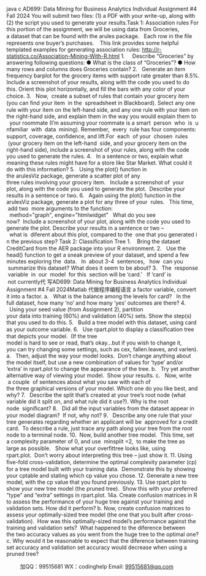 java c
AD699: Data Mining for Business Analytics 
Individual Assignment #4 
Fall 2024
You will submit two ﬁles:
(1) a PDF with your write-up, along with
(2) the script you used to generate your results.Task 1: Association rules For this portion of the assignment, we will be using data from Groceries, a dataset that can be found with the arules package.   Each row in the ﬁle represents one buyer’s purchases.    This link provides some helpful templated examples for generating association rules:
http://r-statistics.co/Association-Mining-With-R.html 
1.     Describe “Groceries” by answering following questions:
● What is the class of “Groceries”? 
● How many rows and columns does Groceries contain?
2.   Generate an item frequency barplot for the grocery items with support rate greater
than 8.5%. Include a screenshot of your results, along with the code you used to do this. Orient this plot horizontally, and ﬁll the bars with any color of your choice.
3.   Now,  create a subset of rules that contain your grocery item (you can ﬁnd your item  in the  spreadsheet in Blackboard). Select any one rule with your item on the left-hand side, and any one rule with your item on the right-hand side, and explain them in the way you would explain them to   your roommate (I’m assuming your roommate is a smart  person  who  is  unfamiliar  with  data  mining). Remember,  every  rule has four components: support, coverage, conﬁdence, and lift.For  each  of your  chosen  rules  (your grocery item on the left-hand  side, and your grocery item on the right-hand side), include a screenshot of your rules, along with the code you used to generate the rules.
4.   In a sentence or two, explain what meaning these rules might have for a store like Star Market. What could it do with this information?
5.   Using the plot() function in the arulesViz package, generate a scatter plot of any three rules involving your grocery item.   Include a screenshot of  your plot, along with the code you used to generate the plot.  Describe your results in a sentence or two.
6.   Again using the plot() function in the arulesViz package, generate a plot for any three of your  rules.   This time,  add two  more arguments to the function:   method="graph", engine="htmlwidget"   What do you see now?  Include a screenshot of your plot, along with the code you used to generate the plot. Describe your results in a sentence or two
–  what is  diferent about this plot, compared to the  one that you generated in the previous step?
Task 2: Classiﬁcation Tree 
1.    Bring the dataset CreditCard from the AER package into your R environment.
2.   Use the head() function to get a sneak preview of your dataset, and spend a few minutes exploring the  data.   In  about 3-4  sentences,   how  can you  summarize this dataset? What does it seem to be about?
3.   The  response  variable  in  our  model  for this  section will be ‘card.’   If ‘card’ is  not currently代 写AD699: Data Mining for Business Analytics Individual Assignment #4 Fall 2024Matlab
代做程序编程语言 a factor variable, convert it into a factor.
a.   What is the balance among the levels for card?   In the full dataset, how many ‘no’ and how many ‘yes’ outcomes are there?
4.   Using your seed value (from Assignment 2), partition your data into training (60%) and validation (40%) sets. Show the step(s) that you used to do this.
5.   Build a tree model with this dataset, using card as your outcome variable.
6.   Use rpart.plot to display a classiﬁcation tree that depicts your model.  (If the tree model is hard to see or read, that’s okay...but if you wish to change it, you can try changing some settings, such as cex, fallen.leaves, and varlen).
a.   Then, adjust the way your model looks.  Don’t change anything about the model itself, but use a new combination of values for ‘type’ and/or ‘extra’ in rpart.plot to change the appearance of the tree.
b.   Try yet another alternative way of viewing your model.  Show your results.
c.   Now, write  a couple  of sentences about what you saw with each of the three graphical versions of your model. Which one do you like best, and why?
7.   Describe the split that’s created at your tree’s root node (what variable did it split on, and what rule did it use?). Why is the root node  signiﬁcant?
8.   Did all the input variables from the dataset appear in your model diagram?  If not, why not?
9.   Describe any one rule that your tree generates regarding whether an applicant will be  approved for a credit card.  To describe a rule, just trace any path along your tree from the root node to a terminal node.
10.  Now, build another tree model.  This time, set a complexity parameter of 0, and use  minsplit =2,  to make the tree as large as possible.   Show what your overﬁttree looks like, using rpart.plot.  Don’t worry about interpreting this tree – just show it.
11. Using ﬁve-fold cross-validation, determine the optimal complexity parameter (cp) for a tree model built with your training data.  Demonstrate this by showing your cptable and stating which cp value you chose.
12. Generate a new tree model, with the cp value that you found previously.
13. Use rpart.plot to show your new tree model (the pruned tree).  Show this with your preferred “type” and “extra” settings in rpart.plot.
14a. Create confusion matrices in R to assess the performance of your huge tree against your training and validation sets. How did it perform?
b. Now, create confusion matrices to assess your optimally-sized tree model (the one that you built after cross-validation).  How was this optimally-sized model’s performance against the training and validation sets?  What happened to the diference between the two accuracy values as you went from the huge tree to the optimal one? 
c. Why would it be reasonable to expect that the diference between training set accuracy and validation set accuracy would decrease when using a pruned tree?







         
加QQ：99515681  WX：codinghelp  Email: 99515681@qq.com
